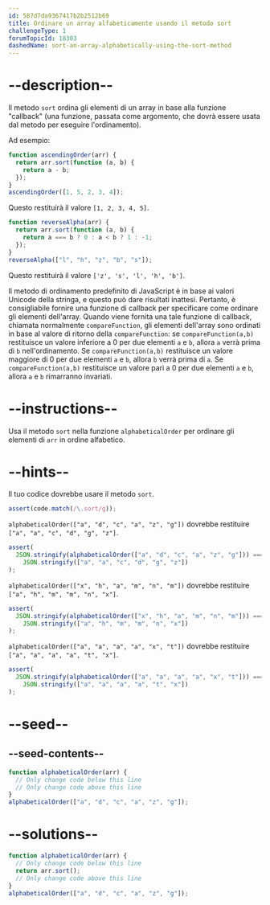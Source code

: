 ```yaml
---
id: 587d7da9367417b2b2512b69
title: Ordinare un array alfabeticamente usando il metodo sort
challengeType: 1
forumTopicId: 18303
dashedName: sort-an-array-alphabetically-using-the-sort-method
---
```


# --description--

Il metodo `sort` ordina gli elementi di un array in base alla funzione "callback" (una funzione, passata come argomento, che dovrà essere usata dal metodo per eseguire l'ordinamento).

Ad esempio:

```js
function ascendingOrder(arr) {
  return arr.sort(function (a, b) {
    return a - b;
  });
}
ascendingOrder([1, 5, 2, 3, 4]);
```

Questo restituirà il valore `[1, 2, 3, 4, 5]`.

```js
function reverseAlpha(arr) {
  return arr.sort(function (a, b) {
    return a === b ? 0 : a < b ? 1 : -1;
  });
}
reverseAlpha(["l", "h", "z", "b", "s"]);
```

Questo restituirà il valore `['z', 's', 'l', 'h', 'b']`.

Il metodo di ordinamento predefinito di JavaScript è in base ai valori Unicode della stringa, e questo può dare risultati inattesi. Pertanto, è consigliabile fornire una funzione di callback per specificare come ordinare gli elementi dell'array. Quando viene fornita una tale funzione di callback, chiamata normalmente `compareFunction`, gli elementi dell'array sono ordinati in base al valore di ritorno della `compareFunction`: se `compareFunction(a,b)` restituisce un valore inferiore a 0 per due elementi `a` e `b`, allora `a` verrà prima di `b` nell'ordinamento. Se `compareFunction(a,b)` restituisce un valore maggiore di 0 per due elementi `a` e `b`, allora `b` verrà prima di `a`. Se `compareFunction(a,b)` restituisce un valore pari a 0 per due elementi `a` e `b`, allora `a` e `b` rimarranno invariati.

# --instructions--

Usa il metodo `sort` nella funzione `alphabeticalOrder` per ordinare gli elementi di `arr` in ordine alfabetico.

# --hints--

Il tuo codice dovrebbe usare il metodo `sort`.

```js
assert(code.match(/\.sort/g));
```

`alphabeticalOrder(["a", "d", "c", "a", "z", "g"])` dovrebbe restituire `["a", "a", "c", "d", "g", "z"]`.

```js
assert(
  JSON.stringify(alphabeticalOrder(["a", "d", "c", "a", "z", "g"])) ===
    JSON.stringify(["a", "a", "c", "d", "g", "z"])
);
```

`alphabeticalOrder(["x", "h", "a", "m", "n", "m"])` dovrebbe restituire `["a", "h", "m", "m", "n", "x"]`.

```js
assert(
  JSON.stringify(alphabeticalOrder(["x", "h", "a", "m", "n", "m"])) ===
    JSON.stringify(["a", "h", "m", "m", "n", "x"])
);
```

`alphabeticalOrder(["a", "a", "a", "a", "x", "t"])` dovrebbe restituire `["a", "a", "a", "a", "t", "x"]`.

```js
assert(
  JSON.stringify(alphabeticalOrder(["a", "a", "a", "a", "x", "t"])) ===
    JSON.stringify(["a", "a", "a", "a", "t", "x"])
);
```

# --seed--

## --seed-contents--

```js
function alphabeticalOrder(arr) {
  // Only change code below this line
  // Only change code above this line
}
alphabeticalOrder(["a", "d", "c", "a", "z", "g"]);
```

# --solutions--

```js
function alphabeticalOrder(arr) {
  // Only change code below this line
  return arr.sort();
  // Only change code above this line
}
alphabeticalOrder(["a", "d", "c", "a", "z", "g"]);
```
